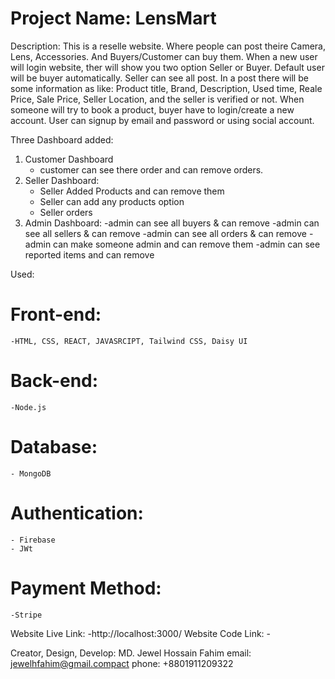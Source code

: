 # Project Name: LensMart

Description:
This is a reselle website. Where people can post theire Camera, Lens, Accessories. And Buyers/Customer can buy them. When a new user will login website, ther will show you two option Seller or Buyer. Default user will be buyer automatically. Seller can see all post. In a post there will be some information as like: Product title, Brand, Description, Used time, Reale Price, Sale Price, Seller Location, and the seller is verified or not. When someone will try to book a product, buyer have to login/create a new account. User can signup by email and password or using social account.

Three Dashboard added:

1. Customer Dashboard
   - customer can see there order and can remove orders.
2. Seller Dashboard:
   - Seller Added Products and can remove them
   - Seller can add any products option
   - Seller orders
3. Admin Dashboard:
   -admin can see all buyers & can remove
   -admin can see all sellers & can remove
   -admin can see all orders & can remove
   -admin can make someone admin and can remove them
   -admin can see reported items and can remove

Used:

# Front-end:

    -HTML, CSS, REACT, JAVASRCIPT, Tailwind CSS, Daisy UI

# Back-end:

    -Node.js

# Database:

    - MongoDB

# Authentication:

    - Firebase
    - JWt

# Payment Method:

    -Stripe

Website Live Link: -http://localhost:3000/
Website Code Link: -

Creator, Design, Develop:
MD. Jewel Hossain Fahim
email: jewelhfahim@gmail.compact
phone: +8801911209322
